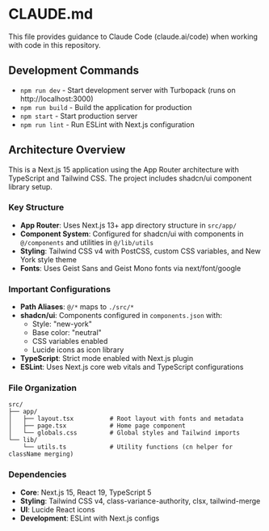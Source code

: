 # CLAUDE.md

This file provides guidance to Claude Code (claude.ai/code) when working with code in this repository.

## Development Commands

- `npm run dev` - Start development server with Turbopack (runs on http://localhost:3000)
- `npm run build` - Build the application for production
- `npm start` - Start production server
- `npm run lint` - Run ESLint with Next.js configuration

## Architecture Overview

This is a Next.js 15 application using the App Router architecture with TypeScript and Tailwind CSS. The project includes shadcn/ui component library setup.

### Key Structure
- **App Router**: Uses Next.js 13+ app directory structure in `src/app/`
- **Component System**: Configured for shadcn/ui with components in `@/components` and utilities in `@/lib/utils`
- **Styling**: Tailwind CSS v4 with PostCSS, custom CSS variables, and New York style theme
- **Fonts**: Uses Geist Sans and Geist Mono fonts via next/font/google

### Important Configurations
- **Path Aliases**: `@/*` maps to `./src/*`
- **shadcn/ui**: Components configured in `components.json` with:
  - Style: "new-york"
  - Base color: "neutral" 
  - CSS variables enabled
  - Lucide icons as icon library
- **TypeScript**: Strict mode enabled with Next.js plugin
- **ESLint**: Uses Next.js core web vitals and TypeScript configurations

### File Organization
```
src/
├── app/
│   ├── layout.tsx          # Root layout with fonts and metadata
│   ├── page.tsx            # Home page component
│   └── globals.css         # Global styles and Tailwind imports
└── lib/
    └── utils.ts            # Utility functions (cn helper for className merging)
```

### Dependencies
- **Core**: Next.js 15, React 19, TypeScript 5
- **Styling**: Tailwind CSS v4, class-variance-authority, clsx, tailwind-merge
- **UI**: Lucide React icons
- **Development**: ESLint with Next.js configs